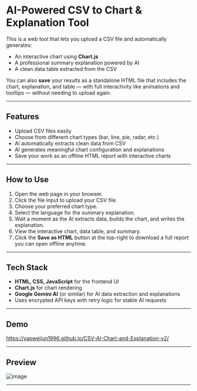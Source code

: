 # AI-Powered CSV to Chart & Explanation Tool

This is a web tool that lets you upload a CSV file and automatically generates:

- An interactive chart using **Chart.js**
- A professional summary explanation powered by AI
- A clean data table extracted from the CSV

You can also **save** your results as a standalone HTML file that includes the chart, explanation, and table — with full interactivity like animations and tooltips — without needing to upload again.

---

## Features

- Upload CSV files easily
- Choose from different chart types (bar, line, pie, radar, etc.)
- AI automatically extracts clean data from CSV
- AI generates meaningful chart configuration and explanations
- Save your work as an offline HTML report with interactive charts

---

## How to Use

1. Open the web page in your browser.
2. Click the file input to upload your CSV file.
3. Choose your preferred chart type.
4. Select the language for the summary explanation.
5. Wait a moment as the AI extracts data, builds the chart, and writes the explanation.
6. View the interactive chart, data table, and summary.
7. Click the **Save as HTML** button at the top-right to download a full report you can open offline anytime.

---

## Tech Stack

- **HTML, CSS, JavaScript** for the frontend UI
- **Chart.js** for chart rendering
- **Google Gemini AI** (or similar) for AI data extraction and explanations
- Uses encrypted API keys with retry logic for stable AI requests

---

## Demo

https://yapweijun1996.github.io/CSV-AI-Chart-and-Explanation-v2/

---

## Preview

![image](https://github.com/user-attachments/assets/3aae903e-ede9-4011-bd23-0d0bc9130f50)


---




